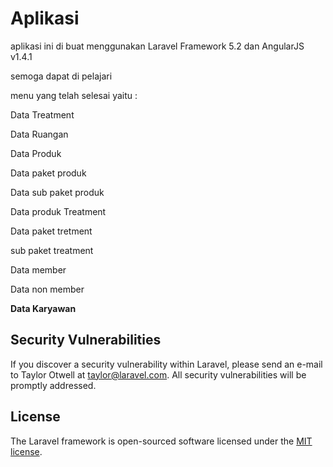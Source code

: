 # Aplikasi

aplikasi ini di buat menggunakan Laravel Framework 5.2 dan AngularJS v1.4.1

semoga dapat di pelajari

menu yang telah selesai yaitu :

 Data Treatment

 Data Ruangan
 
 Data Produk
 
 Data paket produk
 
 Data sub paket produk
 
 Data produk Treatment
 
 Data paket tretment
 
 sub paket treatment
 
 Data member
 
 Data non member
 
 <b>Data Karyawan</b>

## Security Vulnerabilities

If you discover a security vulnerability within Laravel, please send an e-mail to Taylor Otwell at taylor@laravel.com. All security vulnerabilities will be promptly addressed.

## License

The Laravel framework is open-sourced software licensed under the [MIT license](http://opensource.org/licenses/MIT).

